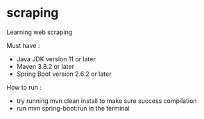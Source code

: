 # scraping
 Learning web scraping

Must have :
- Java JDK version 11 or later
- Maven 3.8.2 or later
- Spring Boot version 2.6.2 or later

How to run :
- try running mvn clean install to make sure success compilation
- run mvn spring-boot:run in the terminal